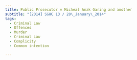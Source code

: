 ```yaml
---
title: Public Prosecutor v Micheal Anak Garing and another 
subtitle: "[2014] SGHC 13 / 20\_January\_2014"
tags:
  - Criminal Law
  - Offences
  - Murder
  - Criminal Law
  - Complicity
  - Common intention

---
```


